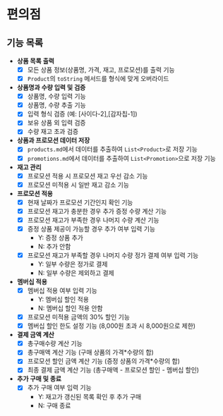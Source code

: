 # 편의점

## 기능 목록
- **상품 목록 출력**
  - [x] 모든 상품 정보(상품명, 가격, 재고, 프로모션)를 출력 기능
  - [x] `Product`의 `toString` 메서드를 형식에 맞게 오버라이드
- **상품명과 수량 입력 및 검증**
  - [x] 상품명, 수량 입력 기능
  - [x] 상품명, 수량 추출 기능
  - [x] 입력 형식 검증 (예: [사이다-2],[감자칩-1])
  - [x] 보유 상품 외 입력 검증
  - [x] 수량 재고 초과 검증
- **상품과 프로모션 데이터 저장**
  - [x] `products.md`에서 데이터를 추출하여 `List<Product>`로 저장 기능
  - [x] `promotions.md`에서 데이터를 추출하여 `List<Promotion>`으로 저장 기능
- **재고 관리**
  - [x] 프로모션 적용 시 프로모션 재고 우선 감소 기능
  - [x] 프로모션 미적용 시 일반 재고 감소 기능
- **프로모션 적용**
  - [x] 현재 날짜가 프로모션 기간인지 확인 기능
  - [x] 프로모션 재고가 충분한 경우 추가 증정 수량 계산 기능
  - [x] 프로모션 재고가 부족한 경우 나머지 수량 계산 기능
  - [x] 증정 상품 제공이 가능할 경우 추가 여부 입력 기능
    - Y: 증정 상품 추가
    - N: 추가 안함
  - [x] 프로모션 재고가 부족할 경우 나머지 수량 정가 결제 여부 입력 기능
    - Y: 일부 수량은 정가로 결제
    - N: 일부 수량은 제외하고 결제
- **멤버십 적용**
  - [x] 멤버십 적용 여부 입력 기능
    - Y: 멤버십 할인 적용
    - N: 멤버십 할인 적용 안함
  - [x] 프로모션 미적용 금액의 30% 할인 기능
  - [x] 멤버십 할인 한도 설정 기능 (8,000원 초과 시 8,000원으로 제한)
- **결제 금액 계산**
  - [x] 총구매수량 계산 기능
  - [x] 총구매액 계산 기능 (구매 상품의 가격*수량의 합)
  - [x] 프로모션 할인 금액 계산 기능 (증정 상품의 가격*수량의 합)
  - [x] 최종 결제 금액 계산 기능 (총구매액 - 프로모션 할인 - 멤버십 할인)
- **추가 구매 및 종료**
  - [x] 추가 구매 여부 입력 기능
    - Y: 재고가 갱신된 목록 확인 후 추가 구매
    - N: 구매 종료
